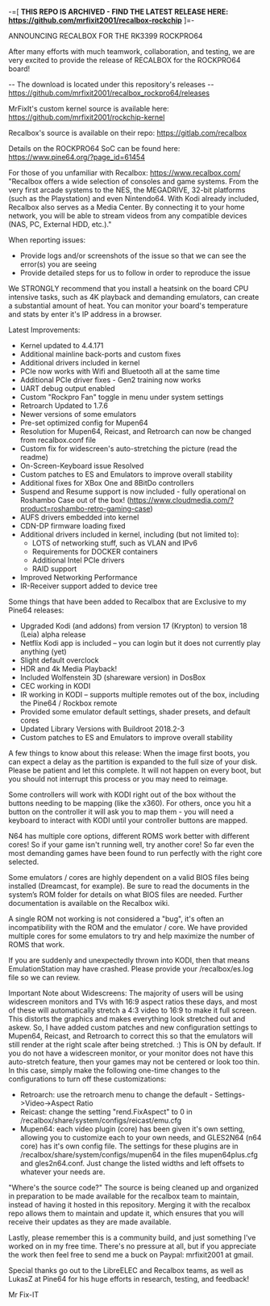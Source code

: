 -=[ **THIS REPO IS ARCHIVED - FIND THE LATEST RELEASE HERE: https://github.com/mrfixit2001/recalbox-rockchip** ]=-
 
 
 

ANNOUNCING RECALBOX FOR THE RK3399 ROCKPRO64

After many efforts with much teamwork, collaboration, and testing, we are very excited to provide the release of RECALBOX for the ROCKPRO64 board!

-- The download is located under this repository's releases -- 
https://github.com/mrfixit2001/recalbox_rockpro64/releases

MrFixIt's custom kernel source is available here: https://github.com/mrfixit2001/rockchip-kernel

Recalbox's source is available on their repo: https://gitlab.com/recalbox

Details on the ROCKPRO64 SoC can be found here: https://www.pine64.org/?page_id=61454

For those of you unfamiliar with Recalbox: https://www.recalbox.com/ 
"Recalbox offers a wide selection of consoles and game systems. From the very first arcade systems to the NES, the MEGADRIVE, 32-bit platforms (such as the Playstation) and even Nintendo64. With Kodi already included, Recalbox also serves as a Media Center. By connecting it to your home network, you will be able to stream videos from any compatible devices (NAS, PC, External HDD, etc.)."

When reporting issues:
- Provide logs and/or screenshots of the issue so that we can see the error(s) you are seeing
- Provide detailed steps for us to follow in order to reproduce the issue

We STRONGLY recommend that you install a heatsink on the board
CPU intensive tasks, such as 4K playback and demanding emulators, can create a substantial amount of heat. You can monitor your board's temperature and stats by enter it's IP address in a browser.

Latest Improvements:
- Kernel updated to 4.4.171
- Additional mainline back-ports and custom fixes
- Additional drivers included in kernel
- PCIe now works with Wifi and Bluetooth all at the same time
- Additional PCIe driver fixes - Gen2 training now works
- UART debug output enabled
- Custom "Rockpro Fan" toggle in menu under system settings
- Retroarch Updated to 1.7.6
- Newer versions of some emulators
- Pre-set optimized config for Mupen64
- Resolution for Mupen64, Reicast, and Retroarch can now be changed from recalbox.conf file
- Custom fix for widescreen's auto-stretching the picture (read the readme)
- On-Screen-Keyboard issue Resolved
- Custom patches to ES and Emulators to improve overall stability
- Additional fixes for XBox One and 8BitDo controllers
- Suspend and Resume support is now included - fully operational on Roshambo Case out of the box! (https://www.cloudmedia.com/?product=roshambo-retro-gaming-case)
- AUFS drivers embedded into kernel
- CDN-DP firmware loading fixed
- Additional drivers included in kernel, including (but not limited to):
     - LOTS of networking stuff, such as VLAN and IPv6
     - Requirements for DOCKER containers
     - Additional Intel PCIe drivers
     - RAID support
- Improved Networking Performance
- IR-Receiver support added to device tree

Some things that have been added to Recalbox that are Exclusive to my Pine64 releases:
- Upgraded Kodi (and addons) from version 17 (Krypton) to version 18 (Leia) alpha release
- Netflix Kodi app is included – you can login but it does not currently play anything (yet)
- Slight default overclock
- HDR and 4k Media Playback!
- Included Wolfenstein 3D (shareware version) in DosBox
- CEC working in KODI 
- IR working in KODI – supports multiple remotes out of the box, including the Pine64 / Rockbox remote
- Provided some emulator default settings, shader presets, and default cores
- Updated Library Versions with Buildroot 2018.2-3
- Custom patches to ES and Emulators to improve overall stability

A few things to know about this release:
When the image first boots, you can expect a delay as the partition is expanded to the full size of your disk. Please be patient and let this complete. It will not happen on every boot, but you should not interrupt this process or you may need to reimage.

Some controllers will work with KODI right out of the box without the buttons needing to be mapping (like the x360). For others, once you hit a button on the controller it will ask you to map them - you will need a keyboard to interact with KODI until your controller buttons are mapped.

N64 has multiple core options, different ROMS work better with different cores! So if your game isn't running well, try another core! So far even the most demanding games have been found to run perfectly with the right core selected.

Some emulators / cores are highly dependent on a valid BIOS files being installed (Dreamcast, for example). Be sure to read the documents in the system’s ROM folder for details on what BIOS files are needed. Further documentation is available on the Recalbox wiki.

A single ROM not working is not considered a "bug", it's often an incompatibility with the ROM and the emulator / core. We have provided multiple cores for some emulators to try and help maximize the number of ROMS that work.

If you are suddenly and unexpectedly thrown into KODI, then that means EmulationStation may have crashed. Please provide your /recalbox/es.log file so we can review.

Important Note about Widescreens: The majority of users will be using widescreen monitors and TVs with 16:9 aspect ratios these days, and most of these will automatically stretch a 4:3 video to 16:9 to make it full screen. This distorts the graphics and makes everything look stretched out and askew. So, I have added custom patches and new configuration settings to Mupen64, Reicast, and Retroarch to correct this so that the emulators will still render at the right scale after being stretched. :) This is ON by default. If you do not have a widescreen monitor, or your monitor does not have this auto-stretch feature, then your games may not be centered or look too thin. In this case, simply make the following one-time changes to the configurations to turn off these customizations:
- Retroarch: use the retroarch menu to change the default - Settings->Video->Aspect Ratio
- Reicast: change the setting "rend.FixAspect" to 0 in /recalbox/share/system/configs/reicast/emu.cfg
- Mupen64: each video plugin (core) has been given it's own setting, allowing you to customize each to your own needs, and GLES2N64 (n64 core) has it's own config file. The settings for these plugins are in /recalbox/share/system/configs/mupen64 in the files mupen64plus.cfg and gles2n64.conf. Just change the listed widths and left offsets to whatever your needs are.

"Where's the source code?" The source is being cleaned up and organized in preparation to be made available for the recalbox team to maintain, instead of having it hosted in this repository. Merging it with the recalbox repo allows them to maintain and update it, which ensures that you will receive their updates as they are made available.

Lastly, please remember this is a community build, and just something I've worked on in my free time. There's no pressure at all, but if you appreciate the work then feel free to send me a buck on Paypal: mrfixit2001 at gmail.

Special thanks go out to the LibreELEC and Recalbox teams, as well as LukasZ at Pine64 for his huge efforts in research, testing, and feedback!

Mr Fix-IT
